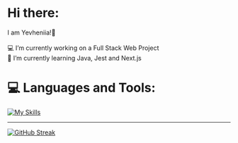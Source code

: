 # Hi there:
I am Yevheniia!👋<br><br>💻 I’m currently working on a Full Stack Web Project<br>📖 I’m currently learning Java, Jest and Next.js<br>

# 💻 Languages and Tools:
[![My Skills](https://skillicons.dev/icons?i=html,css,js,tailwind,materialui,git,mongodb,nodejs,express,react,java,postman,vite,vscode,idea,jest,figma)](https://skillicons.dev)


---

[![GitHub Streak](https://streak-stats.demolab.com?user=YevheniiaSimaka&theme=gotham&hide_border=true)](https://git.io/streak-stats)


